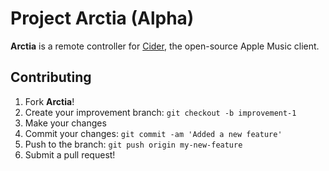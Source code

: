 # Project Arctia (Alpha)

**Arctia** is a remote controller for [Cider](https://cider.sh), the open-source Apple Music client.


## Contributing
1. Fork **Arctia**!
2. Create your improvement branch: `git checkout -b improvement-1`
3. Make your changes
4. Commit your changes: `git commit -am 'Added a new feature'`
5. Push to the branch: `git push origin my-new-feature`
6. Submit a pull request!
